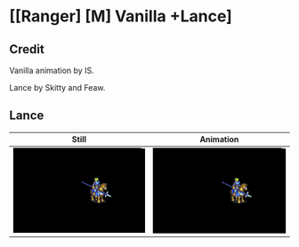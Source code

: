 # [\[Ranger\] \[M\] Vanilla +Lance]

## Credit

Vanilla animation by IS.

Lance by Skitty and Feaw.
	
## Lance

| Still | Animation |
| :---: | :-------: |
| ![Lance still](./Lance_000.png) | ![Lance animation](./Lance.gif) |
